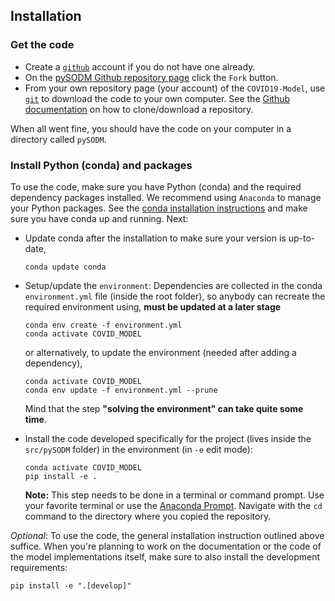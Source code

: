 ## Installation

### Get the code

- Create a [`github`](https://github.com/) account if you do not have one already.
- On the [pySODM Github repository page](https://github.com/twallema/pySODM) click the `Fork` button.
- From your own repository page (your account) of the `COVID19-Model`, use [`git`](https://git-scm.com/) to download the code to your own computer. See the [Github documentation](https://help.github.com/en/github/creating-cloning-and-archiving-repositories/cloning-a-repository) on how to clone/download a repository.

When all went fine, you should have the code on your computer in a directory called `pySODM`.

### Install Python (conda) and packages

To use the code, make sure you have Python (conda) and the required dependency packages installed. We recommend using `Anaconda` to manage your Python packages. See the [conda installation instructions](https://docs.anaconda.com/anaconda/install/) and make sure you have conda up and running. Next:

- Update conda after the installation to make sure your version is up-to-date,
     ```
     conda update conda
     ```

- Setup/update the `environment`: Dependencies are collected in the conda `environment.yml` file (inside the root folder), so anybody can recreate the required environment using,
     **must be updated at a later stage**

     ```
     conda env create -f environment.yml
     conda activate COVID_MODEL
     ```
     or alternatively, to update the environment (needed after adding a dependency),
     ```
     conda activate COVID_MODEL
     conda env update -f environment.yml --prune
     ```
     
     Mind that the step **"solving the environment" can take quite some time**.

- Install the code developed specifically for the project (lives inside the `src/pySODM` folder) in the environment (in `-e` edit mode):

     ```
     conda activate COVID_MODEL
     pip install -e .
     ```

     __Note:__ This step needs to be done in a terminal or command prompt. Use your favorite terminal or use the [Anaconda Prompt](https://docs.anaconda.com/anaconda/user-guide/getting-started/#open-anaconda-prompt). Navigate with the `cd` command to the directory where you copied the repository.


_Optional_: To use the code, the general installation instruction outlined above suffice. When you're planning to work on the documentation or the code of the model implementations itself, make sure to also install the development requirements:

```
pip install -e ".[develop]"
```
